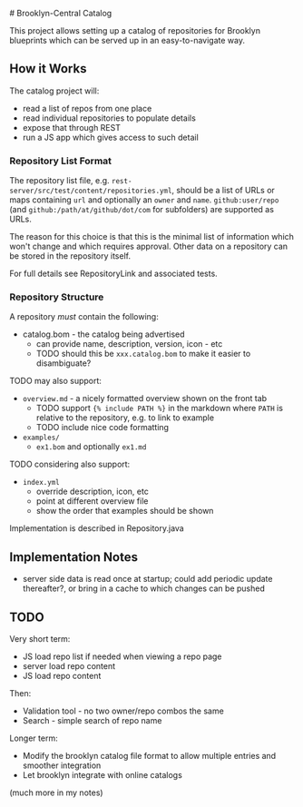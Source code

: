 
# Brooklyn-Central Catalog

This project allows setting up a catalog of repositories for Brooklyn blueprints
which can be served up in an easy-to-navigate way.

## How it Works 

The catalog project will:

* read a list of repos from one place
* read individual repositories to populate details
* expose that through REST
* run a JS app which gives access to such detail

### Repository List Format

The repository list file, e.g. `rest-server/src/test/content/repositories.yml`,
should be a list of URLs or maps containing `url` and optionally an `owner` and `name`.
`github:user/repo` (and `github:/path/at/github/dot/com` for subfolders) are supported
as URLs.  

The reason for this choice is that this is the minimal list of information which won't change
and which requires approval. Other data on a repository can be stored in the repository itself. 

For full details see RepositoryLink and associated tests.

### Repository Structure

A repository *must* contain the following:

* catalog.bom - the catalog being advertised
  * can provide name, description, version, icon - etc
  * TODO should this be `xxx.catalog.bom` to make it easier to disambiguate?

TODO may also support:

* `overview.md` - a nicely formatted overview shown on the front tab 
  * TODO support `{% include PATH %}` in the markdown where `PATH` is relative to the repository,
    e.g. to link to example
  * TODO include nice code formatting
* `examples/`
  * `ex1.bom` and optionally `ex1.md` 

TODO considering also support:

* `index.yml`
  * override description, icon, etc
  * point at different overview file
  * show the order that examples should be shown



Implementation is described in Repository.java


## Implementation Notes

* server side data is read once at startup; could add periodic update thereafter?, 
  or bring in a cache to which changes can be pushed


## TODO

Very short term:

* JS load repo list if needed when viewing a repo page
* server load repo content
* JS load repo content


Then:

* Validation tool - no two owner/repo combos the same
* Search - simple search of repo name


Longer term:

* Modify the brooklyn catalog file format to allow multiple entries and smoother integration
* Let brooklyn integrate with online catalogs


(much more in my notes)

